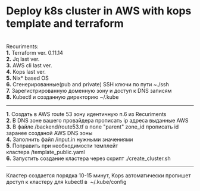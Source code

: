 <h1>Deploy k8s cluster in AWS with kops template and terraform</h1>
<p><br />Recuriments:<br /><strong>1.</strong> Terraform ver. 0.11.14 <br /><strong>2.</strong> Jq last ver.<br /><strong>3.</strong> AWS сli last ver.<br /><strong>4</strong>. Kops last ver.<br /><strong>5.</strong> Nix* based OS<br /><strong>6.</strong> Сгенерированные(pub and private) SSH ключи по пути ~./ssh<br /><strong>7.</strong> Зарегистрированную доменную зону и доступ к DNS записям<br /><strong>8.</strong> Kubectl и созданную директорию&nbsp;~/.kube</p>
<hr />
<p><strong>1</strong>. Создать в AWS route 53 зону идентичную п.6 из Recuriments<br /><strong>2</strong>. В DNS зоне вашего провайдера прописать ip адреса выданные AWS<br /><span><b>3.</b> В файле /backend/route53.tf в поле "parent" zone_id прописать id заранее созданой AWS DNS зоны</span><br /><span><b>4.</b> Заполнить файл /input.in нужными значениями</span><span><br /><strong>5</strong>. Поправить при необходимости темплейт кластера&nbsp;/template_public.yaml</span><br /><span><b>6.</b> Запустить создание кластера через скрипт ./create_cluster.sh</span></p>
<hr />
<p>Кластер создается порядка 10-15 минут, Kops автоматически пропишет доступ к кластеру для kubectl в&nbsp;&nbsp;~/.kube/config</p>

